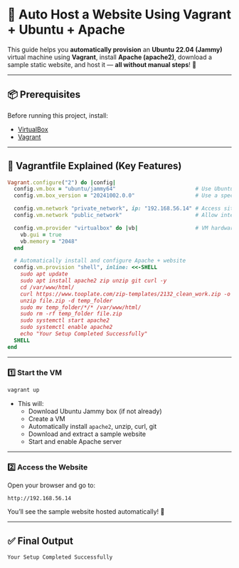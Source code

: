 # 🚀 Auto Host a Website Using Vagrant + Ubuntu + Apache

This guide helps you **automatically provision** an **Ubuntu 22.04 (Jammy)** virtual machine using **Vagrant**, install **Apache (apache2)**, download a sample static website, and host it — **all without manual steps**! 🎉

---

## 📦 Prerequisites

Before running this project, install:

- [VirtualBox](https://www.virtualbox.org/wiki/Downloads)
- [Vagrant](https://developer.hashicorp.com/vagrant/downloads)

---

## 📄 Vagrantfile Explained (Key Features)

```ruby
Vagrant.configure("2") do |config|
  config.vm.box = "ubuntu/jammy64"                         # Use Ubuntu 22.04 as base OS
  config.vm.box_version = "20241002.0.0"                   # Use a specific box version

  config.vm.network "private_network", ip: "192.168.56.14" # Access site via this IP
  config.vm.network "public_network"                       # Allow internet access

  config.vm.provider "virtualbox" do |vb|                  # VM hardware config
    vb.gui = true
    vb.memory = "2048"
  end

  # Automatically install and configure Apache + website
  config.vm.provision "shell", inline: <<-SHELL
    sudo apt update
    sudo apt install apache2 zip unzip git curl -y
    cd /var/www/html/
    curl https://www.tooplate.com/zip-templates/2132_clean_work.zip -o file.zip
    unzip file.zip -d temp_folder
    sudo mv temp_folder/*/* /var/www/html/
    sudo rm -rf temp_folder file.zip
    sudo systemctl start apache2
    sudo systemctl enable apache2
    echo "Your Setup Completed Successfully"
  SHELL
end
```

---

### 1️⃣ Start the VM

```sh
vagrant up
```

- This will:
  - Download Ubuntu Jammy box (if not already)
  - Create a VM
  - Automatically install `apache2`, unzip, curl, git
  - Download and extract a sample website
  - Start and enable Apache server

---

### 2️⃣ Access the Website

Open your browser and go to:

```
http://192.168.56.14
```

You’ll see the sample website hosted automatically! 🎉

---

## ✅ Final Output

```sh
Your Setup Completed Successfully
```
